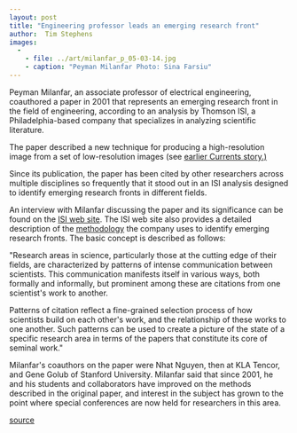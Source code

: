 ```yaml
---
layout: post
title: "Engineering professor leads an emerging research front"
author:  Tim Stephens
images:
  -
    - file: ../art/milanfar_p_05-03-14.jpg
    - caption: "Peyman Milanfar Photo: Sina Farsiu"
---
```


Peyman Milanfar, an associate professor of electrical engineering, coauthored a paper in 2001 that represents an emerging research front in the field of engineering, according to an analysis by Thomson ISI, a Philadelphia-based company that specializes in analyzing scientific literature.

The paper described a new technique for producing a high-resolution image from a set of low-resolution images (see [earlier Currents story.)][1]

Since its publication, the paper has been cited by other researchers across multiple disciplines so frequently that it stood out in an ISI analysis designed to identify emerging research fronts in different fields.

An interview with Milanfar discussing the paper and its significance can be found on the [ISI web site][2]. The ISI web site also provides a detailed description of the [methodology][3] the company uses to identify emerging research fronts. The basic concept is described as follows:

"Research areas in science, particularly those at the cutting edge of their fields, are characterized by patterns of intense communication between scientists. This communication manifests itself in various ways, both formally and informally, but prominent among these are citations from one scientist's work to another.

Patterns of citation reflect a fine-grained selection process of how scientists build on each other's work, and the relationship of these works to one another. Such patterns can be used to create a picture of the state of a specific research area in terms of the papers that constitute its core of seminal work."

Milanfar's coauthors on the paper were Nhat Nguyen, then at KLA Tencor, and Gene Golub of Stanford University. Milanfar said that since 2001, he and his students and collaborators have improved on the methods described in the original paper, and interest in the subject has grown to the point where special conferences are now held for researchers in this area.  

[1]: http://www.ucsc.edu/currents/00-01/05-07/images.html
[2]: http://esi-topics.com/erf/2005/february05-PeymanMilanfar.html
[3]: http://esi-topics.com/RFmethodology.html

[source](http://www1.ucsc.edu/currents/04-05/03-14/milanfar.asp "Permalink to milanfar")
